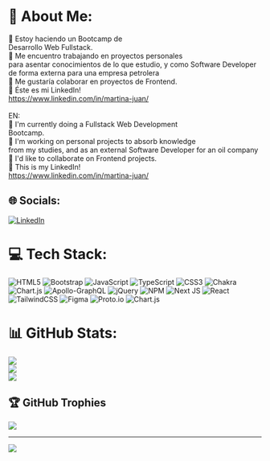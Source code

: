 # 💫 About Me:
🌱 Estoy haciendo un Bootcamp de<br>Desarrollo Web Fullstack.<br>🔭 Me encuentro trabajando en proyectos personales<br>para asentar conocimientos de lo que estudio, y como Software Developer de forma externa para una empresa petrolera<br>👯 Me gustaría colaborar en proyectos de Frontend.<br>💬 Éste es mi LinkedIn!<br>https://www.linkedin.com/in/martina-juan/<br><br>EN:<br>🌱 I'm currently doing a Fullstack Web Development<br>Bootcamp.<br>🔭 I'm working on personal projects to absorb knowledge<br>from my studies, and as an external Software Developer for an oil company<br>👯 I'd like to collaborate on Frontend projects.<br>💬 This is my LinkedIn!<br>https://www.linkedin.com/in/martina-juan/<br>

## 🌐 Socials:
[![LinkedIn](https://img.shields.io/badge/LinkedIn-%230077B5.svg?logo=linkedin&logoColor=white)](https://linkedin.com/in/martina-juan) 

# 💻 Tech Stack:
![HTML5](https://img.shields.io/badge/html5-%23E34F26.svg?style=for-the-badge&logo=html5&logoColor=white) ![Bootstrap](https://img.shields.io/badge/bootstrap-%238511FA.svg?style=for-the-badge&logo=bootstrap&logoColor=white) ![JavaScript](https://img.shields.io/badge/javascript-%23323330.svg?style=for-the-badge&logo=javascript&logoColor=%23F7DF1E) ![TypeScript](https://img.shields.io/badge/typescript-%23007ACC.svg?style=for-the-badge&logo=typescript&logoColor=white) ![CSS3](https://img.shields.io/badge/css3-%231572B6.svg?style=for-the-badge&logo=css3&logoColor=white) ![Chakra](https://img.shields.io/badge/chakra-%234ED1C5.svg?style=for-the-badge&logo=chakraui&logoColor=white) ![Chart.js](https://img.shields.io/badge/chart.js-F5788D.svg?style=for-the-badge&logo=chart.js&logoColor=white) ![Apollo-GraphQL](https://img.shields.io/badge/-ApolloGraphQL-311C87?style=for-the-badge&logo=apollo-graphql) ![jQuery](https://img.shields.io/badge/jquery-%230769AD.svg?style=for-the-badge&logo=jquery&logoColor=white) ![NPM](https://img.shields.io/badge/NPM-%23CB3837.svg?style=for-the-badge&logo=npm&logoColor=white) ![Next JS](https://img.shields.io/badge/Next-black?style=for-the-badge&logo=next.js&logoColor=white) ![React](https://img.shields.io/badge/react-%2320232a.svg?style=for-the-badge&logo=react&logoColor=%2361DAFB) ![TailwindCSS](https://img.shields.io/badge/tailwindcss-%2338B2AC.svg?style=for-the-badge&logo=tailwind-css&logoColor=white) ![Figma](https://img.shields.io/badge/figma-%23F24E1E.svg?style=for-the-badge&logo=figma&logoColor=white) ![Proto.io](https://img.shields.io/badge/Proto.io-161637?style=for-the-badge&logo=proto.io&logoColor=00e5ff) ![Chart.js](https://img.shields.io/badge/chart.js-F5788D.svg?style=for-the-badge&logo=chart.js&logoColor=white)
# 📊 GitHub Stats:
![](https://github-readme-stats.vercel.app/api?username=MarArmstrong&theme=dracula&hide_border=true&include_all_commits=true&count_private=true)<br/>
![](https://github-readme-streak-stats.herokuapp.com/?user=MarArmstrong&theme=dracula&hide_border=true)<br/>
![](https://github-readme-stats.vercel.app/api/top-langs/?username=MarArmstrong&theme=dracula&hide_border=true&include_all_commits=true&count_private=true&layout=compact)

## 🏆 GitHub Trophies
![](https://github-profile-trophy.vercel.app/?username=MarArmstrong&theme=dracula&no-frame=false&no-bg=false&margin-w=4)

---
[![](https://visitcount.itsvg.in/api?id=MarArmstrong&icon=7&color=6)](https://visitcount.itsvg.in)

<!-- Proudly created with GPRM ( https://gprm.itsvg.in ) -->
